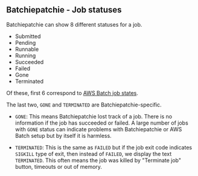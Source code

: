 Batchiepatchie - Job statuses
-----------------------------

Batchiepatchie can show 8 different statuses for a job.

  * Submitted
  * Pending
  * Runnable
  * Running
  * Succeeded
  * Failed
  * Gone
  * Terminated

Of these, first 6 correspond to [AWS Batch job
states](https://docs.aws.amazon.com/batch/latest/userguide/job_states.html).

The last two, `GONE` and `TERMINATED` are Batchiepatchie-specific.

  * `GONE`: This means Batchiepatchie lost track of a job. There is no information if the job
    has succeeded or failed. A large number of jobs with `GONE` status can indicate problems
    with Batchiepatchie or AWS Batch setup but by itself it is harmless.

  * `TERMINATED`: This is the same as `FAILED` but if the job exit code
    indicates `SIGKILL` type of exit, then instead of `FAILED`, we display the
    text `TERMINATED`. This often means the job was killed by "Terminate job"
    button, timeouts or out of memory.


